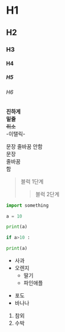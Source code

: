 # H1  
## H2
### H3
#### H4
##### H5
###### H6

**진하게**  
__밑줄__  
~~취소~~  
-이탤릭-  

문장 줄바꿈 안함  
문장  
줄바꿈  
함
> 블럭 1단계
>> 블럭 2단계

```python
import something

a = 10

print(a)

if a>10 :

print(a)
```
* 사과
* 오렌지
   + 딸기
   + 파인애플
- 포도
- 바나나
1. 참외
2. 수박
